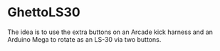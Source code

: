 # GhettoLS30
The idea is to use the extra buttons on an Arcade kick harness and an Arduino Mega to rotate as an LS-30 via two buttons.
